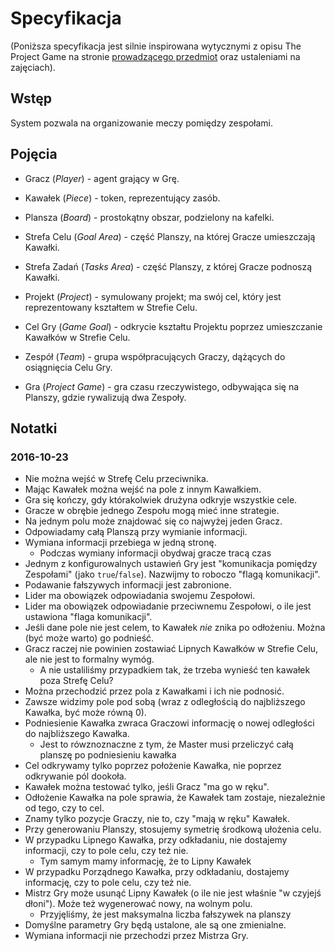 
# Specyfikacja

(Poniższa specyfikacja jest silnie inspirowana wytycznymi z opisu The Project Game na stronie [prowadzącego przedmiot](http://www.mini.pw.edu.pl/~okulewiczm/www/?Dydaktyka:IO) oraz ustaleniami na zajęciach).

## Wstęp

System pozwala na organizowanie meczy pomiędzy zespołami.

## Pojęcia

* Gracz (_Player_) - agent grający w Grę.
* Kawałek (_Piece_) - token, reprezentujący zasób.
* Plansza (_Board_) - prostokątny obszar, podzielony na kafelki.

* Strefa Celu (_Goal Area_) - część Planszy, na której Gracze umieszczają Kawałki.
* Strefa Zadań (_Tasks Area_) - część Planszy, z której Gracze podnoszą Kawałki.

* Projekt (_Project_) - symulowany projekt; ma swój cel, który jest reprezentowany kształtem w Strefie Celu.
* Cel Gry (_Game Goal_) - odkrycie kształtu Projektu poprzez umieszczanie Kawałków w Strefie Celu.
* Zespół (_Team_) - grupa współpracujących Graczy, dążących do osiągnięcia Celu Gry.
* Gra (_Project Game_) - gra czasu rzeczywistego, odbywająca się na Planszy, gdzie rywalizują dwa Zespoły.

## Notatki

### 2016-10-23

* Nie można wejść w Strefę Celu przeciwnika.
* Mając Kawałek można wejść na pole z innym Kawałkiem.
* Gra się kończy, gdy którakolwiek drużyna odkryje wszystkie cele.
* Gracze w obrębie jednego Zespołu mogą mieć inne strategie.
* Na jednym polu może znajdować się co najwyżej jeden Gracz.
* Odpowiadamy całą Planszą przy wymianie informacji.
* Wymiana informacji przebiega w jedną stronę.
    * Podczas wymiany informacji obydwaj gracze tracą czas
* Jednym z konfigurowalnych ustawień Gry jest "komunikacja pomiędzy Zespołami" (jako `true`/`false`). Nazwijmy to roboczo "flagą komunikacji".
* Podawanie fałszywych informacji jest zabronione.
* Lider ma obowiązek odpowiadania swojemu Zespołowi.
* Lider ma obowiązek odpowiadanie przeciwnemu Zespołowi, o ile jest ustawiona "flaga komunikacji".
* Jeśli dane pole nie jest celem, to Kawałek *nie* znika po odłożeniu. Można (być może warto) go podnieść.
* Gracz raczej nie powinien zostawiać Lipnych Kawałków w Strefie Celu, ale nie jest to formalny wymóg.
    * A nie ustaliliśmy przypadkiem tak, że trzeba wynieść ten kawałek poza Strefę Celu?
* Można przechodzić przez pola z Kawałkami i ich nie podnosić.
* Zawsze widzimy pole pod sobą (wraz z odległością do najbliższego Kawałka, być może równą 0).
* Podniesienie Kawałka zwraca Graczowi informację o nowej odległości do najbliższego Kawałka.
    * Jest to rówznoznaczne z tym, że Master musi przeliczyć całą planszę po podniesieniu kawałka
* Cel odkrywamy tylko poprzez położenie Kawałka, nie poprzez odkrywanie pól dookoła.
* Kawałek można testować tylko, jeśli Gracz "ma go w ręku".
* Odłożenie Kawałka na pole sprawia, że Kawałek tam zostaje, niezależnie od tego, czy to cel.
* Znamy tylko pozycje Graczy, nie to, czy "mają w ręku" Kawałek.
* Przy generowaniu Planszy, stosujemy symetrię środkową ułożenia celu.
* W przypadku Lipnego Kawałka, przy odkładaniu, nie dostajemy informacji, czy to pole celu, czy też nie.
    * Tym samym mamy informację, że to Lipny Kawałek
* W przypadku Porządnego Kawałka, przy odkładaniu, dostajemy informację, czy to pole celu, czy też nie.
* Mistrz Gry może usunąć Lipny Kawałek (o ile nie jest właśnie "w czyjejś dłoni"). Może też wygenerować nowy, na wolnym polu.
    * Przyjęliśmy, że jest maksymalna liczba fałszywek na planszy
* Domyślne parametry Gry będą ustalone, ale są one zmienialne.
* Wymiana informacji nie przechodzi przez Mistrza Gry.
